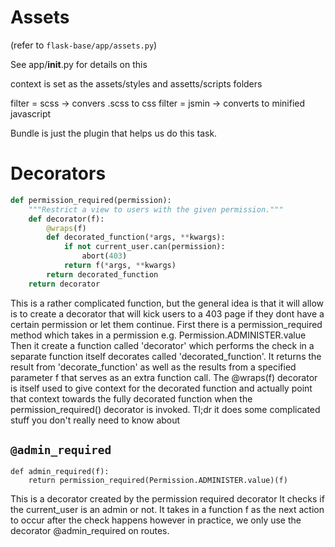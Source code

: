 # Assets 

(refer to `flask-base/app/assets.py`)

See app/__init__.py for details on this

context is set as the assets/styles and
assetts/scripts folders

filter = scss -> convers .scss to css
filter = jsmin -> converts to minified
                  javascript

Bundle is just the plugin that helps us
do this task.

# Decorators

```python
def permission_required(permission):
    """Restrict a view to users with the given permission."""
    def decorator(f):
        @wraps(f)
        def decorated_function(*args, **kwargs):
            if not current_user.can(permission):
                abort(403)
            return f(*args, **kwargs)
        return decorated_function
    return decorator

```

This is a rather complicated function, but the general idea
is that it will allow is to create a decorator that will
kick users to a 403 page if they dont have a certain permission
or let them continue. First there is a permission_required
method which takes in a permission e.g. Permission.ADMINISTER.value
Then it create a function called 'decorator' which performs
the check in a separate function itself decorates called
'decorated_function'. It returns the result from
'decorate_function' as well as the results from a specified
parameter f that serves as an extra function call. The
@wraps(f) decorator is itself used to give context for the
decorated function and actually point that context towards
the fully decorated function when the permission_required()
decorator is invoked. Tl;dr it does some complicated stuff
you don't really need to know about

## `@admin_required`

```
def admin_required(f):
    return permission_required(Permission.ADMINISTER.value)(f)
```

This is a decorator created by the permission required decorator
It checks if the current_user is an admin or not. It takes in a
function f as the next action to occur after the check happens
however in practice, we only use the decorator @admin_required
on routes.

#
